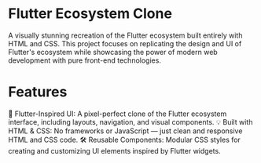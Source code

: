 # Flutter Ecosystem Clone

A visually stunning recreation of the Flutter ecosystem built entirely with HTML and CSS. This project focuses on replicating the design and UI of Flutter's ecosystem while showcasing the power of modern web development with pure front-end technologies.

# Features

🎨 Flutter-Inspired UI: A pixel-perfect clone of the Flutter ecosystem interface, including layouts, navigation, and visual components.
💡 Built with HTML & CSS: No frameworks or JavaScript — just clean and responsive HTML and CSS code.
🛠 Reusable Components: Modular CSS styles for creating and customizing UI elements inspired by Flutter widgets.
